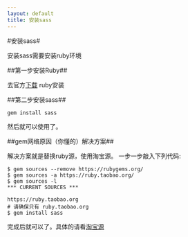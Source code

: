 ```yaml
---
layout: default
title: 安装sass
---
```


#安装sass#

安装sass需要安装ruby环境

##第一步安装Ruby##

去官方[下载](https://www.ruby-lang.org/zh_cn/downloads/)
ruby安装

##第二步安装sass##

	gem install sass

然后就可以使用了。



##gem网络原因（你懂的）解决方案##
	
解决方案就是替换ruby源，使用淘宝源。 一步一步敲入下列代码:

	$ gem sources --remove https://rubygems.org/
	$ gem sources -a https://ruby.taobao.org/
	$ gem sources -l
	*** CURRENT SOURCES ***
	
	https://ruby.taobao.org
	# 请确保只有 ruby.taobao.org
	$ gem install sass

完成后就可以了。具体的请看[淘宝源](https://ruby.taobao.org/)